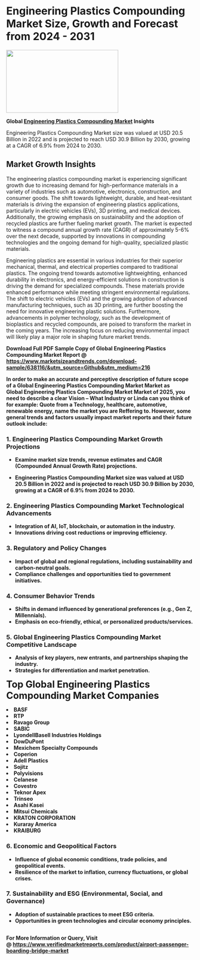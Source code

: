 <H1>Engineering Plastics Compounding Market Size, Growth and Forecast from 2024 - 2031</H1><img class="aligncenter size-medium wp-image-584254" src="https://thirdeyenews.in/wp-content/uploads/2024/09/Global-Market-Research-300x168.jpeg" alt="" width="300" height="168" /><p><strong>Global&nbsp;<a href="https://www.marketsizeandtrends.com/download-sample/638116/&amp;utm_source=Github&utm_medium=216">Engineering Plastics Compounding Market</a> Insights</strong></p><p>Engineering Plastics Compounding Market size was valued at USD 20.5 Billion in 2022 and is projected to reach USD 30.9 Billion by 2030, growing at a CAGR of 6.9% from 2024 to 2030.</p><p><h2>Market Growth Insights</h2> <p>The engineering plastics compounding market is experiencing significant growth due to increasing demand for high-performance materials in a variety of industries such as automotive, electronics, construction, and consumer goods. The shift towards lightweight, durable, and heat-resistant materials is driving the expansion of engineering plastics applications, particularly in electric vehicles (EVs), 3D printing, and medical devices. Additionally, the growing emphasis on sustainability and the adoption of recycled plastics are further fueling market growth. The market is expected to witness a compound annual growth rate (CAGR) of approximately 5-6% over the next decade, supported by innovations in compounding technologies and the ongoing demand for high-quality, specialized plastic materials.</p> <p><strong></strong></p> <p>Engineering plastics are essential in various industries for their superior mechanical, thermal, and electrical properties compared to traditional plastics. The ongoing trend towards automotive lightweighting, enhanced durability in electronics, and energy-efficient solutions in construction is driving the demand for specialized compounds. These materials provide enhanced performance while meeting stringent environmental regulations. The shift to electric vehicles (EVs) and the growing adoption of advanced manufacturing techniques, such as 3D printing, are further boosting the need for innovative engineering plastic solutions. Furthermore, advancements in polymer technology, such as the development of bioplastics and recycled compounds, are poised to transform the market in the coming years. The increasing focus on reducing environmental impact will likely play a major role in shaping future market trends.</p> <p><strong></p><p><span class=""><strong>Download Full PDF Sample Copy of Global Engineering Plastics Compounding Market Report</strong> @ <a href="https://www.marketsizeandtrends.com/download-sample/638116/&amp;utm_source=Github&utm_medium=216" target="_blank">https://www.marketsizeandtrends.com/download-sample/638116/&amp;utm_source=Github&utm_medium=216</a></span></p><p>In order to make an accurate and perceptive description of future scope of a Global&nbsp;Engineering Plastics Compounding Market Market as Global&nbsp;Engineering Plastics Compounding Market Market of 2025, you need to describe a clear Vision &ndash; What Industry or Linda can you think of for example: Quote from a Technology, healthcare, automotive, renewable energy, name the market you are Reffering to. However, some general trends and factors usually impact market reports and their future outlook include:</p><h3>1.&nbsp;<strong>Engineering Plastics Compounding Market Growth Projections</strong></h3><ul><li>Examine market size trends, revenue estimates and CAGR (Compounded Annual Growth Rate) projections.</li><li><p>Engineering Plastics Compounding Market size was valued at USD 20.5 Billion in 2022 and is projected to reach USD 30.9 Billion by 2030, growing at a CAGR of 6.9% from 2024 to 2030.</p></li></ul><h3>2.&nbsp;<strong>Engineering Plastics Compounding Market Technological Advancements</strong></h3><ul><li>Integration of AI, IoT, blockchain, or automation in the industry.</li><li>Innovations driving cost reductions or improving efficiency.</li></ul><h3>3.&nbsp;<strong>Regulatory and Policy Changes</strong></h3><ul><li>Impact of global and regional regulations, including sustainability and carbon-neutral goals.</li><li>Compliance challenges and opportunities tied to government initiatives.</li></ul><h3>4.&nbsp;<strong>Consumer Behavior Trends</strong></h3><ul><li>Shifts in demand influenced by generational preferences (e.g., Gen Z, Millennials).</li><li>Emphasis on eco-friendly, ethical, or personalized products/services.</li></ul><h3>5.&nbsp;<strong>Global Engineering Plastics Compounding Market Competitive Landscape</strong></h3><ul><li>Analysis of key players, new entrants, and partnerships shaping the industry.</li><li>Strategies for differentiation and market penetration.</li></ul><p data-pm-slice="1 1 []"><span style="color: inherit; font-family: inherit; font-size: 25px;">Top Global Engineering Plastics Compounding Market Companies</span></p><div class="" data-test-id=""><p><li>BASF</li><li> RTP</li><li> Ravago Group</li><li> SABIC</li><li> LyondellBasell Industries Holdings</li><li> DowDuPont</li><li> Mexichem Specialty Compounds</li><li> Coperion</li><li> Adell Plastics</li><li> Sojitz</li><li> Polyvisions</li><li> Celanese</li><li> Covestro</li><li> Teknor Apex</li><li> Trinseo</li><li> Asahi Kasei</li><li> Mitsui Chemicals</li><li> KRATON CORPORATION</li><li> Kuraray America</li><li> KRAIBURG</li></p></div><h3>6.&nbsp;<strong>Economic and Geopolitical Factors</strong></h3><ul><li>Influence of global economic conditions, trade policies, and geopolitical events.</li><li>Resilience of the market to inflation, currency fluctuations, or global crises.</li></ul><h3>7.&nbsp;<strong>Sustainability and ESG (Environmental, Social, and Governance)</strong></h3><ul><li>Adoption of sustainable practices to meet ESG criteria.</li><li>Opportunities in green technologies and circular economy principles.</li></ul><h2><strong style="font-size: 14px;">For More Information or Query, Visit @&nbsp;</strong><a style="background-color: #ffffff; font-size: 14px;" href="https://www.marketsizeandtrends.com/report/engineering-plastics-compounding-market/" target="_blank">https://www.verifiedmarketreports.com/product/airport-passenger-boarding-bridge-market</a></h2>
